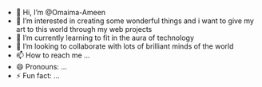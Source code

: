 - 👋 Hi, I’m @Omaima-Ameen
- 👀 I’m interested in creating some wonderful things and i want to give my art to this world through my web projects
- 🌱 I’m currently learning to fit in the aura of technology
- 💞️ I’m looking to collaborate with lots of brilliant minds of the world
- 📫 How to reach me ...
- 😄 Pronouns: ...
- ⚡ Fun fact: ...

<!---
Omaima-Ameen/Omaima-Ameen is a ✨ special ✨ repository because its `README.md` (this file) appears on your GitHub profile.
You can click the Preview link to take a look at your changes.
--->
